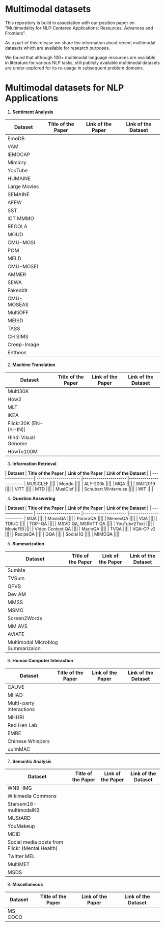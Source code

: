 # Multimodal datasets

This repository is build in association with our position paper on "Multimodality for NLP-Centered Applications: Resources, Advances and
Frontiers".

As a part of this release we share the information about recent multimodal datasets which are available for research purposes.

We found that although 100+ multimodal language resources are available in literature for various NLP tasks, still publicly available multimodal datasets are under-explored for its re-usage in subsequent problem domains.

# Multimodal datasets for NLP Applications

1. **Sentiment Analysis**

| **Dataset**       | **Title of the Paper** | **Link of the Paper** | **Link of the Dataset** |
| ----------------- | ---------------------- |---------------------- |------------------------ |
| EmoDB|||| 
| VAM ||||
| IEMOCAP||||
| Mimicry||||
| YouTube||||
| HUMAINE||||
| Large Movies||||
| SEMAINE||||
| AFEW||||
| SST||||
| ICT MMMO||||
| RECOLA||||
| MOUD||||
| CMU-MOSI||||
| POM||||
| MELD||||
| CMU-MOSEI||||
| AMMER||||
| SEWA||||
| Fakeddit||||
| CMU-MOSEAS||||
| MultiOFF||||
| MEISD||||
| TASS||||
| CH SIMS||||
| Creep-Image||||
| Entheos||||
 

2. **Machine Translation**

| **Dataset**       | **Title of the Paper** | **Link of the Paper** | **Link of the Dataset** |
| ----------------- | ---------------------- |---------------------- |------------------------ |
| Multi30K||||
| How2||||
| MLT ||||
| IKEA ||||
| Flickr30K (EN- (hi-IN)) ||||
| Hindi Visual Genome ||||
| HowTo100M ||||


3. **Information Retrieval**

| **Dataset**       | **Title of the Paper** | **Link of the Paper** | **Link of the Dataset** |
| ----------------- | ---------------------- |---------------------- |------------------------ | MUSICLEF ||||
| Moodo ||||
| ALF-200k ||||
| MQA ||||
| WAT2019 ||||
| ViTT ||||
| MTD ||||
| MusiClef ||||
| Schubert Winterreise ||||
| WIT ||||

4. **Question Answering**

| **Dataset**       | **Title of the Paper** | **Link of the Paper** | **Link of the Dataset** |
| ----------------- | ---------------------- |---------------------- |------------------------ | MQA ||||
| MovieQA ||||
| PororoQA ||||
| MemexQA ||||
| VQA ||||
| TDIUC ||||
| TGIF-QA ||||
| MSVD QA, MSRVTT QA ||||
| YouTube2Text ||||
| MovieFIB ||||
| Video Context QA ||||
| MarioQA ||||
| TVQA ||||
| VQA-CP v2 ||||
| RecipeQA ||||
| GQA ||||
| Social IQ ||||
| MIMOQA ||||


5. **Summarization**

| **Dataset**       | **Title of the Paper** | **Link of the Paper** | **Link of the Dataset** |
| ----------------- | ---------------------- |---------------------- |------------------------ |
| SumMe ||||
| TVSum ||||
| QFVS ||||
| Dev AM ||||
| MMSS ||||
| MSMO ||||
| Screen2Words ||||
| MM AVS ||||
| AVIATE ||||
| Multimodal Microblog Summarizaion ||||


6. **Human Computer Interaction**

| **Dataset**       | **Title of the Paper** | **Link of the Paper** | **Link of the Dataset** |
| ----------------- | ---------------------- |---------------------- |------------------------ |
| CAUVE ||||
| MHAD ||||
| Multi-party interactions ||||
| MHHRI ||||
| Red Hen Lab ||||
| EMRE ||||
| Chinese Whispers ||||
| uulmMAC ||||

7. **Semantic Analysis**

| **Dataset**       | **Title of the Paper** | **Link of the Paper** | **Link of the Dataset** |
| ----------------- | ---------------------- |---------------------- |------------------------ |
| WN9-IMG ||||
| Wikimedia Commons ||||
| Starsem18-multimodalKB ||||
| MUStARD ||||
| YouMakeup ||||
| MDID ||||
| Social media posts from Flickr (Mental Health) ||||
| Twitter MEL ||||
| MultiMET ||||
| MSDS ||||

8. **Miscellaneous**

| **Dataset**       | **Title of the Paper** | **Link of the Paper** | **Link of the Dataset** |
| ----------------- | ---------------------- |---------------------- |------------------------ |
| MS COCO
